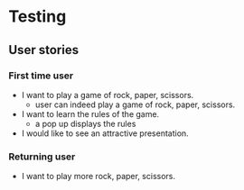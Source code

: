 # Testing

## User stories

### First time user

- I want to play a game of rock, paper, scissors.
  - user can indeed play a game of rock, paper, scissors.
- I want to learn the rules of the game.
  - a pop up displays the rules
- I would like to see an attractive presentation.

### Returning user

- I want to play more rock, paper, scissors.

